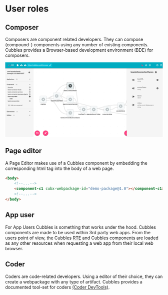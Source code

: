 # User roles

## Composer

Composers are component related developers. They can compose (compound-) components using any number of existing components.
Cubbles provides a Browser-based development environment (BDE) for composers.

![Browser-based development environment (BDE)](../.gitbook/assets/bde_dataflow_iface-list.png)

## Page editor

A Page Editor makes use of a Cubbles component by embedding the corresponding html tag into the body of a web page.

```html
<body>
    <!--...-->
    <component-c1 cubx-webpackage-id="demo-package@1.0"></component-c1>
    <!--...-->
</body>
```

## App user

For App Users Cubbles is something that works under the hood. Cubbles components are made to be used within 3rd party web apps.
From the users point of view, the Cubbles [RTE](../runtime-extension-rte/README.md) and Cubbles components are loaded as any other resources when requesting a web app from their local web browser.

## Coder

Coders are code-related developers. Using a editor of their choice, they can create a webpackage with any type of artifact.
Cubbles provides a documented tool-set for coders [(Coder DevTools)](../coder-devtools-cdt/README.md).